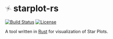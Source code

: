 # <img src="img/starplot-icon.png" alt="starplot-icon" width="20"/> starplot-rs

[![Build Status](https://travis-ci.org/aleics/starplot-rs.svg?branch=master)](https://travis-ci.org/aleics/starplot-rs) [![License](https://img.shields.io/crates/l/cage.svg)](https://opensource.org/licenses/MIT) 

A tool written in [Rust](https://www.rust-lang.org) for visualization of Star Plots.